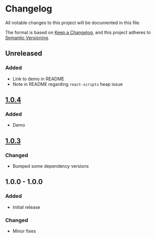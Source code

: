 # Changelog
All notable changes to this project will be documented in this file.

The format is based on [Keep a Changelog](https://keepachangelog.com/en/1.0.0/),
and this project adheres to [Semantic Versioning](https://semver.org/spec/v2.0.0.html).

## Unreleased
### Added
- Link to demo in README
- Note in README regarding `react-scripts` heap issue

## [1.0.4]
### Added
- Demo

## [1.0.3]
### Changed
- Bumped some dependency versions
  
## 1.0.0 - 1.0.0
### Added
- Initial release

### Changed
- Minor fixes

[1.0.4]: https://github.com/DomParfitt/graphviz-react/compare/v1.0.3...v1.0.4
[1.0.3]: https://github.com/DomParfitt/graphviz-react/compare/v1.0.2...v1.0.3
[1.0.2]: https://github.com/DomParfitt/graphviz-react/compare/v1.0.1...v1.0.2
[1.0.1]: https://github.com/DomParfitt/raphviz-react/compare/v1.0.0...v1.0.1
